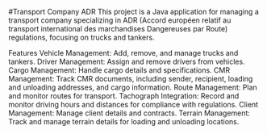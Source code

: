 #Transport Company ADR
This project is a Java application for managing a transport company specializing in ADR (Accord européen relatif au transport international des marchandises Dangereuses par Route) regulations, focusing on trucks and tankers.

Features
Vehicle Management: Add, remove, and manage trucks and tankers.
Driver Management: Assign and remove drivers from vehicles.
Cargo Management: Handle cargo details and specifications.
CMR Management: Track CMR documents, including sender, recipient, loading and unloading addresses, and cargo information.
Route Management: Plan and monitor routes for transport.
Tachograph Integration: Record and monitor driving hours and distances for compliance with regulations.
Client Management: Manage client details and contracts.
Terrain Management: Track and manage terrain details for loading and unloading locations.
